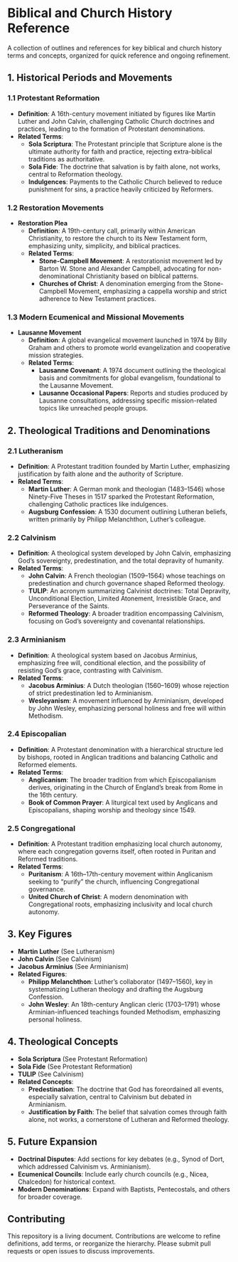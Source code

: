 # Biblical and Church History Reference

A collection of outlines and references for key biblical and church history terms and concepts, organized for quick reference and ongoing refinement.

## 1. Historical Periods and Movements
### 1.1 Protestant Reformation
- **Definition**: A 16th-century movement initiated by figures like Martin Luther and John Calvin, challenging Catholic Church doctrines and practices, leading to the formation of Protestant denominations.
- **Related Terms**:
  - **Sola Scriptura**: The Protestant principle that Scripture alone is the ultimate authority for faith and practice, rejecting extra-biblical traditions as authoritative.
  - **Sola Fide**: The doctrine that salvation is by faith alone, not works, central to Reformation theology.
  - **Indulgences**: Payments to the Catholic Church believed to reduce punishment for sins, a practice heavily criticized by Reformers.

### 1.2 Restoration Movements
- **Restoration Plea**
  - **Definition**: A 19th-century call, primarily within American Christianity, to restore the church to its New Testament form, emphasizing unity, simplicity, and biblical practices.
  - **Related Terms**:
    - **Stone-Campbell Movement**: A restorationist movement led by Barton W. Stone and Alexander Campbell, advocating for non-denominational Christianity based on biblical patterns.
    - **Churches of Christ**: A denomination emerging from the Stone-Campbell Movement, emphasizing a cappella worship and strict adherence to New Testament practices.

### 1.3 Modern Ecumenical and Missional Movements
- **Lausanne Movement**
  - **Definition**: A global evangelical movement launched in 1974 by Billy Graham and others to promote world evangelization and cooperative mission strategies.
  - **Related Terms**:
    - **Lausanne Covenant**: A 1974 document outlining the theological basis and commitments for global evangelism, foundational to the Lausanne Movement.
    - **Lausanne Occasional Papers**: Reports and studies produced by Lausanne consultations, addressing specific mission-related topics like unreached people groups.

## 2. Theological Traditions and Denominations
### 2.1 Lutheranism
- **Definition**: A Protestant tradition founded by Martin Luther, emphasizing justification by faith alone and the authority of Scripture.
- **Related Terms**:
  - **Martin Luther**: A German monk and theologian (1483–1546) whose Ninety-Five Theses in 1517 sparked the Protestant Reformation, challenging Catholic practices like indulgences.
  - **Augsburg Confession**: A 1530 document outlining Lutheran beliefs, written primarily by Philipp Melanchthon, Luther’s colleague.

### 2.2 Calvinism
- **Definition**: A theological system developed by John Calvin, emphasizing God’s sovereignty, predestination, and the total depravity of humanity.
- **Related Terms**:
  - **John Calvin**: A French theologian (1509–1564) whose teachings on predestination and church governance shaped Reformed theology.
  - **TULIP**: An acronym summarizing Calvinist doctrines: Total Depravity, Unconditional Election, Limited Atonement, Irresistible Grace, and Perseverance of the Saints.
  - **Reformed Theology**: A broader tradition encompassing Calvinism, focusing on God’s sovereignty and covenantal relationships.

### 2.3 Arminianism
- **Definition**: A theological system based on Jacobus Arminius, emphasizing free will, conditional election, and the possibility of resisting God’s grace, contrasting with Calvinism.
- **Related Terms**:
  - **Jacobus Arminius**: A Dutch theologian (1560–1609) whose rejection of strict predestination led to Arminianism.
  - **Wesleyanism**: A movement influenced by Arminianism, developed by John Wesley, emphasizing personal holiness and free will within Methodism.

### 2.4 Episcopalian
- **Definition**: A Protestant denomination with a hierarchical structure led by bishops, rooted in Anglican traditions and balancing Catholic and Reformed elements.
- **Related Terms**:
  - **Anglicanism**: The broader tradition from which Episcopalianism derives, originating in the Church of England’s break from Rome in the 16th century.
  - **Book of Common Prayer**: A liturgical text used by Anglicans and Episcopalians, shaping worship and theology since 1549.

### 2.5 Congregational
- **Definition**: A Protestant tradition emphasizing local church autonomy, where each congregation governs itself, often rooted in Puritan and Reformed traditions.
- **Related Terms**:
  - **Puritanism**: A 16th–17th-century movement within Anglicanism seeking to “purify” the church, influencing Congregational governance.
  - **United Church of Christ**: A modern denomination with Congregational roots, emphasizing inclusivity and local church autonomy.

## 3. Key Figures
- **Martin Luther** (See Lutheranism)
- **John Calvin** (See Calvinism)
- **Jacobus Arminius** (See Arminianism)
- **Related Figures**:
  - **Philipp Melanchthon**: Luther’s collaborator (1497–1560), key in systematizing Lutheran theology and drafting the Augsburg Confession.
  - **John Wesley**: An 18th-century Anglican cleric (1703–1791) whose Arminian-influenced teachings founded Methodism, emphasizing personal holiness.

## 4. Theological Concepts
- **Sola Scriptura** (See Protestant Reformation)
- **Sola Fide** (See Protestant Reformation)
- **TULIP** (See Calvinism)
- **Related Concepts**:
  - **Predestination**: The doctrine that God has foreordained all events, especially salvation, central to Calvinism but debated in Arminianism.
  - **Justification by Faith**: The belief that salvation comes through faith alone, not works, a cornerstone of Lutheran and Reformed theology.

## 5. Future Expansion
- **Doctrinal Disputes**: Add sections for key debates (e.g., Synod of Dort, which addressed Calvinism vs. Arminianism).
- **Ecumenical Councils**: Include early church councils (e.g., Nicea, Chalcedon) for historical context.
- **Modern Denominations**: Expand with Baptists, Pentecostals, and others for broader coverage.

## Contributing
This repository is a living document. Contributions are welcome to refine definitions, add terms, or reorganize the hierarchy. Please submit pull requests or open issues to discuss improvements.
